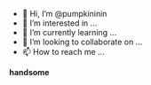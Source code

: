 - 👋 Hi, I’m @pumpkininin
- 👀 I’m interested in ...
- 🌱 I’m currently learning ...
- 💞️ I’m looking to collaborate on ...
- 📫 How to reach me ...

<!---
pumpkininin/pumpkininin is a ✨ special ✨ repository because its `README.md` (this file) appears on your GitHub profile.
You can click the Preview link to take a look at your changes.
--->
<strong>handsome</strong>
